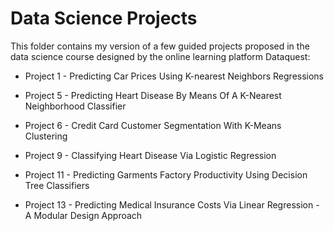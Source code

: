 # Data Science Projects

This folder contains my version of a few guided projects proposed in the data science course designed by the online learning platform Dataquest:

 - Project 1 - Predicting Car Prices Using K-nearest Neighbors Regressions


 - Project 5 - Predicting Heart Disease By Means Of A K-Nearest Neighborhood Classifier


 - Project 6 - Credit Card Customer Segmentation With K-Means Clustering


 - Project 9 - Classifying Heart Disease Via Logistic Regression


 - Project 11 - Predicting Garments Factory Productivity Using Decision Tree Classifiers

 - Project 13 - Predicting Medical Insurance Costs Via Linear Regression - A Modular Design Approach
